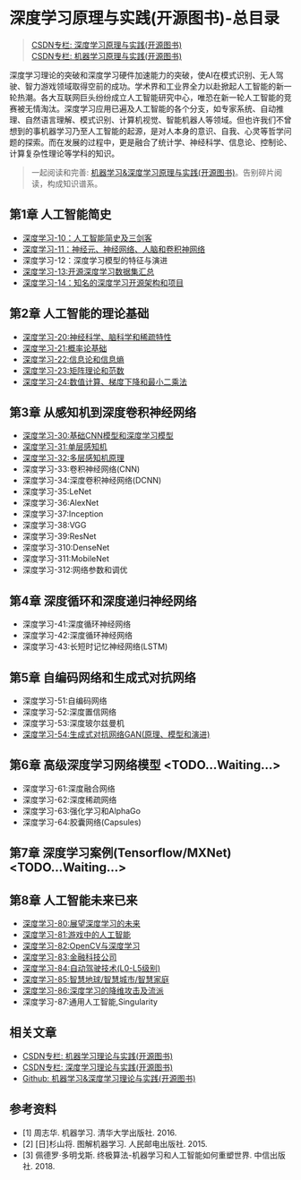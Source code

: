 # 深度学习原理与实践(开源图书)-总目录

> [CSDN专栏: 深度学习原理与实践(开源图书)](https://blog.csdn.net/column/details/27839.html)</br>
> [CSDN专栏: 机器学习原理与实践(开源图书)](https://blog.csdn.net/column/details/27839.html)

深度学习理论的突破和深度学习硬件加速能力的突破，使AI在模式识别、无人驾驶、智力游戏领域取得空前的成功。学术界和工业界全力以赴掀起人工智能的新一轮热潮。各大互联网巨头纷纷成立人工智能研究中心，唯恐在新一轮人工智能的竞赛被无情淘汰。深度学习应用已遍及人工智能的各个分支，如专家系统、自动推理、自然语言理解、模式识别、计算机视觉、智能机器人等领域。但也许我们不曾想到的事机器学习乃至人工智能的起源，是对人本身的意识、自我、心灵等哲学问题的探索。而在发展的过程中，更是融合了统计学、神经科学、信息论、控制论、计算复杂性理论等学科的知识。

> 一起阅读和完善: [机器学习&深度学习原理与实践(开源图书)](https://github.com/media-tm/MTOpenML)。告别碎片阅读，构成知识谱系。

## 第1章 人工智能简史

- [深度学习-10：人工智能简史及三剑客](https://blog.csdn.net/shareviews/article/details/83017022)
- [深度学习-11：神经元、神经网络、人脑和卷积神网络](https://blog.csdn.net/shareviews/article/details/83017080)
- 深度学习-12：深度学习模型的特征与演进
- [深度学习-13:开源深度学习数据集汇总](https://blog.csdn.net/shareviews/article/details/83017114)
- [深度学习-14：知名的深度学习开源架构和项目](https://blog.csdn.net/shareviews/article/details/83017159)

## 第2章 人工智能的理论基础

- [深度学习-20:神经科学、脑科学和稀疏特性](https://blog.csdn.net/shareviews/article/details/83027144)
- [深度学习-21:概率论基础](https://blog.csdn.net/shareviews/article/details/83026874)
- [深度学习-22:信息论和信息熵](https://blog.csdn.net/shareviews/article/details/83026915)
- [深度学习-23:矩阵理论和范数](https://blog.csdn.net/shareviews/article/details/83026951)
- [深度学习-24:数值计算、梯度下降和最小二乘法](https://blog.csdn.net/shareviews/article/details/83027003)

## 第3章 从感知机到深度卷积神经网络

- [深度学习-30:基础CNN模型和深度学习模型](https://blog.csdn.net/shareviews/article/details/83017317)
- [深度学习-31:单层感知机](https://blog.csdn.net/shareviews/article/details/83017353)
- [深度学习-32:多层感知机原理](https://blog.csdn.net/shareviews/article/details/83017526)
- 深度学习-33:卷积神经网络(CNN)
- 深度学习-34:深度卷积神经网络(DCNN)
- 深度学习-35:LeNet
- 深度学习-36:AlexNet
- 深度学习-37:Inception
- 深度学习-38:VGG
- 深度学习-39:ResNet
- 深度学习-310:DenseNet
- 深度学习-311:MobileNet
- 深度学习-312:网络参数和调优

## 第4章 深度循环和深度递归神经网络

- 深度学习-41:深度循环神经网络
- 深度学习-42:深度循环神经网络
- 深度学习-43:长短时记忆神经网络(LSTM)

## 第5章 自编码网络和生成式对抗网络

- 深度学习-51:自编码网络
- 深度学习-52:深度置信网络
- 深度学习-53:深度玻尔兹曼机
- [深度学习-54:生成式对抗网络GAN(原理、模型和演进)](https://blog.csdn.net/shareviews/article/details/83040305)

## 第6章 高级深度学习网络模型  <TODO...Waiting...>

- 深度学习-61:深度融合网络
- 深度学习-62:深度稀疏网络
- 深度学习-63:强化学习和AlphaGo
- 深度学习-64:胶囊网络(Capsules)

## 第7章 深度学习案例(Tensorflow/MXNet)  <TODO...Waiting...>

## 第8章 人工智能未来已来

- [深度学习-80:展望深度学习的未来](https://blog.csdn.net/shareviews/article/details/83017630)
- [深度学习-81:游戏中的人工智能](https://blog.csdn.net/shareviews/article/details/83017698)
- [深度学习-82:OpenCV与深度学习](https://blog.csdn.net/shareviews/article/details/83017715)
- [深度学习-83:金融科技公司](https://blog.csdn.net/shareviews/article/details/83027934)
- [深度学习-84:自动驾驶技术(L0-L5级别)](https://blog.csdn.net/shareviews/article/details/83028038)
- [深度学习-85:智慧地球/智慧城市/智慧家庭](https://blog.csdn.net/shareviews/article/details/83028075)
- [深度学习-86:深度学习的降维攻击及流派](https://blog.csdn.net/shareviews/article/details/83017676)
- 深度学习-87:通用人工智能,Singularity

## 相关文章

- [CSDN专栏: 机器学习理论与实践(开源图书)](https://blog.csdn.net/column/details/27839.html)
- [CSDN专栏: 深度学习理论与实践(开源图书)](https://blog.csdn.net/column/details/27839.html)
- [Github: 机器学习&深度学习理论与实践(开源图书)](https://github.com/media-tm/MTOpenML)

## 参考资料

- [1] 周志华. 机器学习. 清华大学出版社. 2016.
- [2] [日]杉山将. 图解机器学习. 人民邮电出版社. 2015.
- [3] 佩德罗·多明戈斯. 终极算法-机器学习和人工智能如何重塑世界. 中信出版社. 2018.
